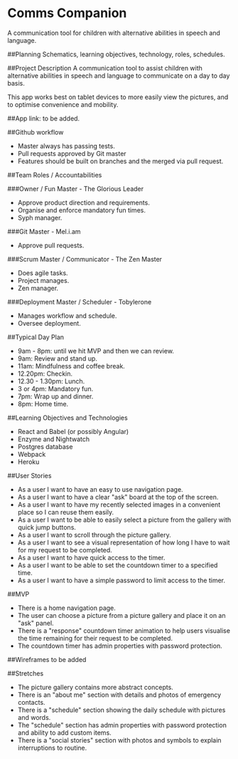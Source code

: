 # Comms Companion
A communication tool for children with alternative abilities in speech and language.

##Planning
Schematics, learning objectives, technology, roles, schedules.

##Project Description
A communication tool to assist children with alternative abilities in speech and language to communicate on a day to day basis.

This app works best on tablet devices to more easily view the pictures, and to optimise convenience and mobility. 

##App link:
to be added.

##Github workflow
* Master always has passing tests.
* Pull requests approved by Git master
* Features should be built on branches and the merged via pull request.

##Team Roles / Accountabilities

###Owner / Fun Master - The Glorious Leader
* Approve product direction and requirements.
* Organise and enforce mandatory fun times.
* Syph manager.

###Git Master - Mel.i.am
* Approve pull requests.

###Scrum Master / Communicator - The Zen Master
* Does agile tasks.
* Project manages.
* Zen manager.

###Deployment Master / Scheduler - Tobylerone
* Manages workflow and schedule.
* Oversee deployment.

##Typical Day Plan
* 9am - 8pm: until we hit MVP and then we can review.
* 9am: Review and stand up.
* 11am: Mindfulness and coffee break.
* 12.20pm: Checkin.
* 12.30 - 1.30pm: Lunch.
* 3 or 4pm: Mandatory fun.
* 7pm: Wrap up and dinner.
* 8pm: Home time.

##Learning Objectives and Technologies
* React and Babel (or possibly Angular)
* Enzyme and Nightwatch
* Postgres database
* Webpack
* Heroku

##User Stories
* As a user I want to have an easy to use navigation page.
* As a user I want to have a clear "ask" board at the top of the screen.
* As a user I want to have my recently selected images in a convenient place so I can reuse them easily.
* As a user I want to be able to easily select a picture from the gallery with quick jump buttons.
* As a user I want to scroll through the picture gallery.
* As a user I want to see a visual representation of how long I have to wait for my request to be completed.
* As a user I want to have quick access to the timer.
* As a user I want to be able to set the countdown timer to a specified time.
* As a user I want to have a simple password to limit access to the timer.

##MVP
* There is a home navigation page.
* The user can choose a picture from a picture gallery and place it on an "ask" panel.
* There is a "response" countdown timer animation to help users visualise the time remaining for their request to be completed.
* The countdown timer has admin properties with password protection.

##Wireframes
to be added

##Stretches
* The picture gallery contains more abstract concepts.
* There is an "about me" section with details and photos of emergency contacts.
* There is a "schedule" section showing the daily schedule with pictures and words.
* The "schedule" section has admin properties with password protection and ability to add custom items.
* There is a "social stories" section with photos and symbols to explain interruptions to routine.
